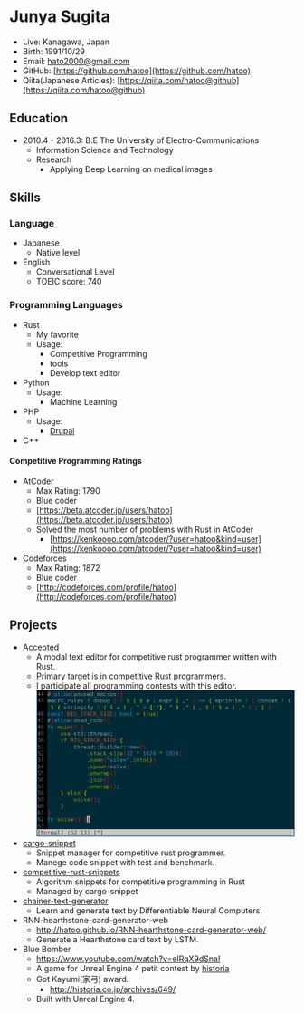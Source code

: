 # Junya Sugita

- Live: Kanagawa, Japan
- Birth: 1991/10/29
- Email: hato2000@gmail.com
- GitHub: [https://github.com/hatoo](https://github.com/hatoo)
- Qiita(Japanese Articles): [https://qiita.com/hatoo@github](https://qiita.com/hatoo@github)

## Education

- 2010.4 - 2016.3: B.E The University of Electro-Communications
  - Information Science and Technology
  - Research
    - Applying Deep Learning on medical images

## Skills

### Language

- Japanese
  - Native level
- English
  - Conversational Level
  - TOEIC score: 740

### Programming Languages

- Rust
  - My favorite
  - Usage:
    - Competitive Programming
    - tools
    - Develop text editor
- Python
  - Usage:
    - Machine Learning
- PHP
  - Usage:
    - [Drupal](https://www.drupal.org/)
- C++

#### Competitive Programming Ratings

- AtCoder
  - Max Rating: 1790
  - Blue coder
  - [https://beta.atcoder.jp/users/hatoo](https://beta.atcoder.jp/users/hatoo)
  - Solved the most number of problems with Rust in AtCoder
    - [https://kenkoooo.com/atcoder/?user=hatoo&kind=user](https://kenkoooo.com/atcoder/?user=hatoo&kind=user)
- Codeforces
  - Max Rating: 1872
  - Blue coder
  - [http://codeforces.com/profile/hatoo](http://codeforces.com/profile/hatoo)

## Projects

- [Accepted](https://github.com/hatoo/Accepted)
  - A modal text editor for competitive rust programmer written with Rust.
  - Primary target is in competitive Rust programmers.
  - I participate all programming contests with this editor.
    ![Accepted screenshot](demo.png)
- [cargo-snippet](https://github.com/hatoo/cargo-snippet)
  - Snippet manager for competitive rust programmer.
  - Manege code snippet with test and benchmark.
- [competitive-rust-snippets](https://github.com/hatoo/competitive-rust-snippets)
  - Algorithm snippets for competitive programming in Rust
  - Managed by cargo-snippet
- [chainer-text-generator](https://github.com/hatoo/chainer-text-generator)
  - Learn and generate text by Differentiable Neural Computers.
- RNN-hearthstone-card-generator-web
  - http://hatoo.github.io/RNN-hearthstone-card-generator-web/
  - Generate a Hearthstone card text by LSTM.
- Blue Bomber
  - https://www.youtube.com/watch?v=elRqX9dSnaI
  - A game for Unreal Engine 4 petit contest by [historia](http://historia.co.jp/)
  - Got Kayumi(家弓) award.
    - http://historia.co.jp/archives/649/
  - Built with Unreal Engine 4.